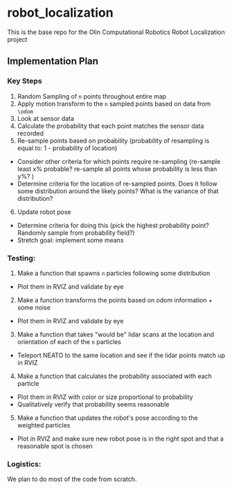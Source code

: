 # robot_localization
This is the base repo for the Olin Computational Robotics Robot Localization project

## Implementation Plan
### Key Steps
1. Random Sampling of `n` points throughout entire map
2. Apply motion transform to the `n` sampled points based on data from `\odom`
3. Look at sensor data
4. Calculate the probability that each point matches the sensor data recorded
5. Re-sample points based on probability (probability of resampling is equal to: 1 - probability of location)
  * Consider other criteria for which points require re-sampling (re-sample least x% probable? re-sample all points whose probability is less than y%? )
  * Determine criteria for the location of re-sampled points. Does it follow some distribution around the likely points? What is the variance of that distribution?
6. Update robot pose
  * Determine criteria for doing this (pick the highest probability point? Randomly sample from probability field?)
  * Stretch goal: implement some means

### Testing:
1. Make a function that spawns `n` particles following some distribution
  * Plot them in RVIZ and validate by eye
2. Make a function transforms the points based on odom information + some noise
  * Plot them in RVIZ and validate by eye
3. Make a function that takes "would be" lidar scans at the location and orientation of each of the `n` particles
  * Teleport NEATO to the same location and see if the lidar points match up in RVIZ
4. Make a function that calculates the probability associated with each particle
  * Plot them in RVIZ with color or size proportional to probability
  * Qualitatively verify that probability seems reasonable
5. Make a function that updates the robot's pose according to the weighted particles
  * Plot in RVIZ and make sure new robot pose is in the right spot and that a reasonable spot is chosen

### Logistics:
We plan to do most of the code from scratch.
